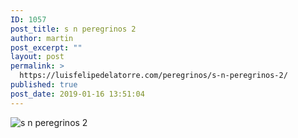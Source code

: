 ```yaml
---
ID: 1057
post_title: s n peregrinos 2
author: martin
post_excerpt: ""
layout: post
permalink: >
  https://luisfelipedelatorre.com/peregrinos/s-n-peregrinos-2/
published: true
post_date: 2019-01-16 13:51:04
---
```

<p><img src="https://luisfelipedelatorre.com/wp-content/uploads/2019/01/s-n-peregrinos-2.jpg" alt="s n peregrinos 2"/></p>